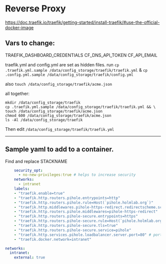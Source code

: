 # Reverse Proxy

https://doc.traefik.io/traefik/getting-started/install-traefik/#use-the-official-docker-image

## Vars to change:

TRAEFIK_DASHBOARD_CREDENTIALS
CF_DNS_API_TOKEN
CF_API_EMAIL

traefik.yml and config.yml are set as hidden files. run `cp .traefik.yml.sample /data/config_storage/traefik/traefik.yml` & `cp .config.yml.sample /data/config_storage/traefik/config.yml`

also `touch /data/config_storage/traefik/acme.json`

all together:

```shell
mkdir /data/config_storage/traefik
cp .traefik.yml.sample /data/config_storage/traefik/traefik.yml && \
touch /data/config_storage/traefik/acme.json
chmod 600 /data/config_storage/traefik/acme.json
ls -Al /data/config_storage/traefik
```

Then edit `/data/config_storage/traefik/traefik.yml`

---

## Sample yaml to add to a container.

Find and replace STACKNAME

```yaml
    security_opt:
      - no-new-privileges:true # helps to increase security
    networks:
      - intranet
    labels:
    - "traefik.enable=true"
    - "traefik.http.routers.pihole.entrypoints=http"
    - "traefik.http.routers.pihole.rule=Host(`pihole.holmlab.org`)"
    - "traefik.http.middlewares.pihole-https-redirect.redirectscheme.scheme=https"
    - "traefik.http.routers.pihole.middlewares=pihole-https-redirect"
    - "traefik.http.routers.pihole-secure.entrypoints=https"
    - "traefik.http.routers.pihole-secure.rule=Host(`pihole.holmlab.org`)"
    - "traefik.http.routers.pihole-secure.tls=true"
    - "traefik.http.routers.pihole-secure.service=pihole"
    - "traefik.http.services.pihole.loadbalancer.server.port=80" # port of the service. i.e. pihole likes 9000
    - "traefik.docker.network=intranet"

networks:
  intranet:
    external: true
```